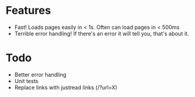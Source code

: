 
# Features

- Fast! Loads pages easily in < 1s. Often can load pages in < 500ms
- Terrible error handling! If there's an error it will tell you, that's about it.

# Todo

- Better error handling
- Unit tests
- Replace links with justread links (/?url=X)

